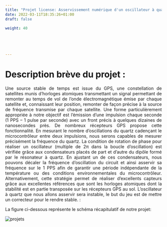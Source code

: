 ```yaml
---
title: "Projet license: Asservissement numérique d'un oscillateur à quartz"
date: 2022-03-11T18:35:26+01:00
draft: false

weight: 40





---
```


# Description brève du projet :


<p align = "justify"> Une source stable de temps est issue du GPS, une constellation de satellites munis d’horloges atomiques transmettant un signal permettant de remonter au temps de vol de l’onde électromagnétique émise par chaque satellite et, connaissant leur position, remonter de façon précise à la source de fréquence transmise par chaque satellite. Une forme particulièrement appropriée à notre objectif est l’émission d’une impulsion chaque seconde (1 PPS – 1 pulse par seconde) avec un front précis à quelques dizaines de nanosecondes près. De nombreux récepteurs GPS propose cette fonctionnalité. En mesurant le nombre d’oscillations du quartz cadençant le microcontrôleur entre deux impulsions, nous serons capables de mesurer précisément la fréquence du quartz. La condition de rotation de phase pour réaliser un oscillateur (multiple de 2π dans la boucle d’oscillation) est vérifiée grâce aux condensateurs placés de part et d’autre du dipôle formé par le résonateur à quartz. En ajustant un de ces condensateurs, nous pouvons décaler la fréquence d’oscillation du circuit et ainsi asservir sa fréquence sur le 1 PPS afin de garantir une période indépendante de la température ou des conditions environnementales du microcontrôleur. Alternativement, cette stratégie permet de réaliser d’excellents capteurs grâce aux excellentes références que sont les horloges atomiques dont la stabilité est en partie transposée sur les récepteurs GPS au sol.
L’oscillateur à quartz que nous allons asservir sera instable, le but du jeu est de mettre un correcteur pour le rendre stable. : </p>

La figure ci-dessous représente le schéma récapitulatif de notre projet:

![projets](../../../projets/projet1.png )








